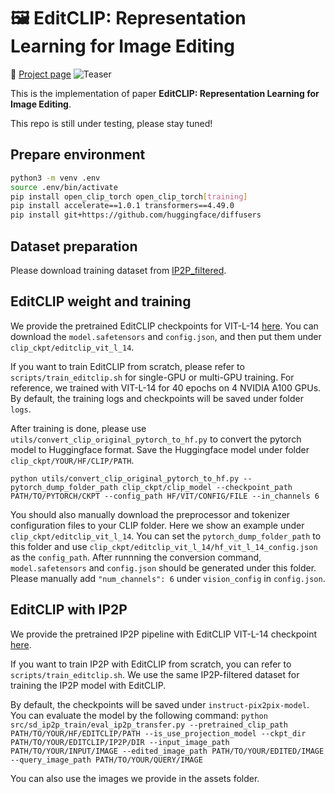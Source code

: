 # 🖼️ EditCLIP: Representation Learning for Image Editing

:rocket: [Project page](https://qianwangx.github.io/EditCLIP/)
![Teaser](./assets/teaser_editclip.png)

This is the implementation of paper **EditCLIP: Representation Learning for Image Editing**. 

This repo is still under testing, please stay tuned!

## Prepare environment
```bash
python3 -m venv .env
source .env/bin/activate
pip install open_clip_torch open_clip_torch[training]
pip install accelerate==1.0.1 transformers==4.49.0
pip install git+https://github.com/huggingface/diffusers
```


## Dataset preparation
Please download training dataset from [IP2P_filtered](https://huggingface.co/datasets/timbrooks/instructpix2pix-clip-filtered).

## EditCLIP weight and training
We provide the pretrained EditCLIP checkpoints for VIT-L-14 [here](https://huggingface.co/QWW/EditCLIP). You can download the `model.safetensors` and `config.json`, and then put them under `clip_ckpt/editclip_vit_l_14`.

If you want to train EditCLIP from scratch, please refer to `scripts/train_editclip.sh` for single-GPU or multi-GPU training. For reference, we trained with VIT-L-14 for 40 epochs on 4 NVIDIA A100 GPUs. By default, the training logs and checkpoints will be saved under folder `logs`.

After training is done, please use `utils/convert_clip_original_pytorch_to_hf.py` to convert the pytorch model to Huggingface format. Save the Huggingface model under folder `clip_ckpt/YOUR/HF/CLIP/PATH`. 

`python utils/convert_clip_original_pytorch_to_hf.py --pytorch_dump_folder_path clip_ckpt/clip_model --checkpoint_path PATH/TO/PYTORCH/CKPT --config_path HF/VIT/CONFIG/FILE --in_channels 6` 

You should also manually download the preprocessor and tokenizer configuration files to your CLIP folder. Here we show an example under `clip_ckpt/editclip_vit_l_14`. You can set the `pytorch_dump_folder_path` to this folder and use `clip_ckpt/editclip_vit_l_14/hf_vit_l_14_config.json` as the `config_path`. After runnning the conversion command, `model.safetensors` and `config.json` should be generated under this folder. Please manually add `"num_channels": 6` under `vision_config` in `config.json`.

## EditCLIP with IP2P
We provide the pretrained IP2P pipeline with EditCLIP VIT-L-14 checkpoint [here](https://huggingface.co/QWW/EditCLIP-IP2P). 

If you want to train IP2P with EditCLIP from scratch, you can refer to `scripts/train_editclip.sh`. We use the same IP2P-filtered dataset for training the IP2P model with EditCLIP. 

By default, the checkpoints will be saved under `instruct-pix2pix-model`. You can evaluate the model by the following command:
`python src/sd_ip2p_train/eval_ip2p_transfer.py --pretrained_clip_path PATH/TO/YOUR/HF/EDITCLIP/PATH --is_use_projection_model --ckpt_dir PATH/TO/YOUR/EDITCLIP/IP2P/DIR --input_image_path PATH/TO/YOUR/INPUT/IMAGE --edited_image_path PATH/TO/YOUR/EDITED/IMAGE --query_image_path PATH/TO/YOUR/QUERY/IMAGE`

You can also use the images we provide in the assets folder. 
